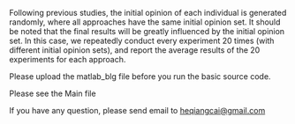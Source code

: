 Following previous studies, the initial opinion of each individual is generated randomly, where all approaches have the same initial opinion set. It should be noted that the final results will be greatly influenced by the initial opinion set. In this case, we repeatedly conduct every experiment 20 times (with different initial opinion sets), and report the average results of the 20 experiments for each approach.

Please upload the matlab_blg file before you run the basic source code.

Please see the Main file

If you have any question, please send email to heqiangcai@gmail.com
